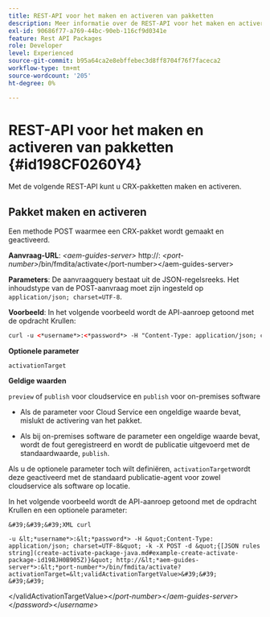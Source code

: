 ```yaml
---
title: REST-API voor het maken en activeren van pakketten
description: Meer informatie over de REST-API voor het maken en activeren van pakketten
exl-id: 90686f77-a769-44bc-90eb-116cf9d0341e
feature: Rest API Packages
role: Developer
level: Experienced
source-git-commit: b95a64ca2e8ebffebec3d8ff8704f76f7faceca2
workflow-type: tm+mt
source-wordcount: '205'
ht-degree: 0%

---
```


# REST-API voor het maken en activeren van pakketten {#id198CF0260Y4}

Met de volgende REST-API kunt u CRX-pakketten maken en activeren.

## Pakket maken en activeren

Een methode POST waarmee een CRX-pakket wordt gemaakt en geactiveerd.

**Aanvraag-URL**:
*&lt;aem-guides-server\>* http://: *&lt;port-number\>*/bin/fmdita/activate&lt;/port-number\>&lt;/aem-guides-server\>

**Parameters**:
De aanvraagquery bestaat uit de JSON-regelsreeks. Het inhoudstype van de POST-aanvraag moet zijn ingesteld op `application/json; charset=UTF-8`.

**Voorbeeld**:
In het volgende voorbeeld wordt de API-aanroep getoond met de opdracht Krullen:

```XML
curl -u <*username*>:<*password*> -H "Content-Type: application/json; charset=UTF-8"  -k -X POST -d "{[JSON rules string](create-activate-package-java.md#example-create-activate-package-id198JH0B905Z)}" http://<*aem-guides-server*>:<*port-number*>/bin/fmdita/activate
```


**Optionele parameter**

`activationTarget`

**Geldige waarden**

`preview` of `publish` voor cloudservice en `publish` voor on-premises software

- Als de parameter voor Cloud Service een ongeldige waarde bevat, mislukt de activering van het pakket.

- Als bij on-premises software de parameter een ongeldige waarde bevat, wordt de fout geregistreerd en wordt de publicatie uitgevoerd met de standaardwaarde, `publish`.

Als u de optionele parameter toch wilt definiëren, `activationTarget`wordt deze geactiveerd met de standaard publicatie-agent voor zowel cloudservice als software op locatie.



In het volgende voorbeeld wordt de API-aanroep getoond met de opdracht Krullen en een optionele parameter:


    &#39;&#39;&#39;XML curl
    
    -u &lt;*username*>:&lt;*password*> -H &quot;Content-Type: application/json; charset=UTF-8&quot; -k -X POST -d &quot;{[JSON rules string](create-activate-package-java.md#example-create-activate-package-id198JH0B905Z)}&quot; http://&lt;*aem-guides-server*>:&lt;*port-number*>/bin/fmdita/activate?activationTarget=&lt;validActivationTargetValue>&#39;&#39;
    &#39;&#39;
&lt;/validActivationTargetValue>&lt;/*port-number*>&lt;/*aem-guides-server*>&lt;/*password*>&lt;/*username*>
